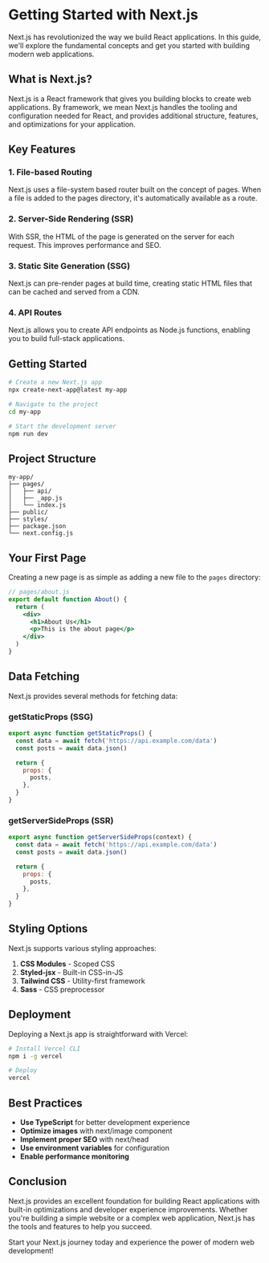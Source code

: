 # Getting Started with Next.js

Next.js has revolutionized the way we build React applications. In this guide, we'll explore the fundamental concepts and get you started with building modern web applications.

## What is Next.js?

Next.js is a React framework that gives you building blocks to create web applications. By framework, we mean Next.js handles the tooling and configuration needed for React, and provides additional structure, features, and optimizations for your application.

## Key Features

### 1. **File-based Routing**
Next.js uses a file-system based router built on the concept of pages. When a file is added to the pages directory, it's automatically available as a route.

### 2. **Server-Side Rendering (SSR)**
With SSR, the HTML of the page is generated on the server for each request. This improves performance and SEO.

### 3. **Static Site Generation (SSG)**
Next.js can pre-render pages at build time, creating static HTML files that can be cached and served from a CDN.

### 4. **API Routes**
Next.js allows you to create API endpoints as Node.js functions, enabling you to build full-stack applications.

## Getting Started

```bash
# Create a new Next.js app
npx create-next-app@latest my-app

# Navigate to the project
cd my-app

# Start the development server
npm run dev
```

## Project Structure

```
my-app/
├── pages/
│   ├── api/
│   ├── _app.js
│   └── index.js
├── public/
├── styles/
├── package.json
└── next.config.js
```

## Your First Page

Creating a new page is as simple as adding a new file to the `pages` directory:

```jsx
// pages/about.js
export default function About() {
  return (
    <div>
      <h1>About Us</h1>
      <p>This is the about page</p>
    </div>
  )
}
```

## Data Fetching

Next.js provides several methods for fetching data:

### getStaticProps (SSG)
```jsx
export async function getStaticProps() {
  const data = await fetch('https://api.example.com/data')
  const posts = await data.json()

  return {
    props: {
      posts,
    },
  }
}
```

### getServerSideProps (SSR)
```jsx
export async function getServerSideProps(context) {
  const data = await fetch('https://api.example.com/data')
  const posts = await data.json()

  return {
    props: {
      posts,
    },
  }
}
```

## Styling Options

Next.js supports various styling approaches:

1. **CSS Modules** - Scoped CSS
2. **Styled-jsx** - Built-in CSS-in-JS
3. **Tailwind CSS** - Utility-first framework
4. **Sass** - CSS preprocessor

## Deployment

Deploying a Next.js app is straightforward with Vercel:

```bash
# Install Vercel CLI
npm i -g vercel

# Deploy
vercel
```

## Best Practices

- **Use TypeScript** for better development experience
- **Optimize images** with next/image component
- **Implement proper SEO** with next/head
- **Use environment variables** for configuration
- **Enable performance monitoring**

## Conclusion

Next.js provides an excellent foundation for building React applications with built-in optimizations and developer experience improvements. Whether you're building a simple website or a complex web application, Next.js has the tools and features to help you succeed.

Start your Next.js journey today and experience the power of modern web development!